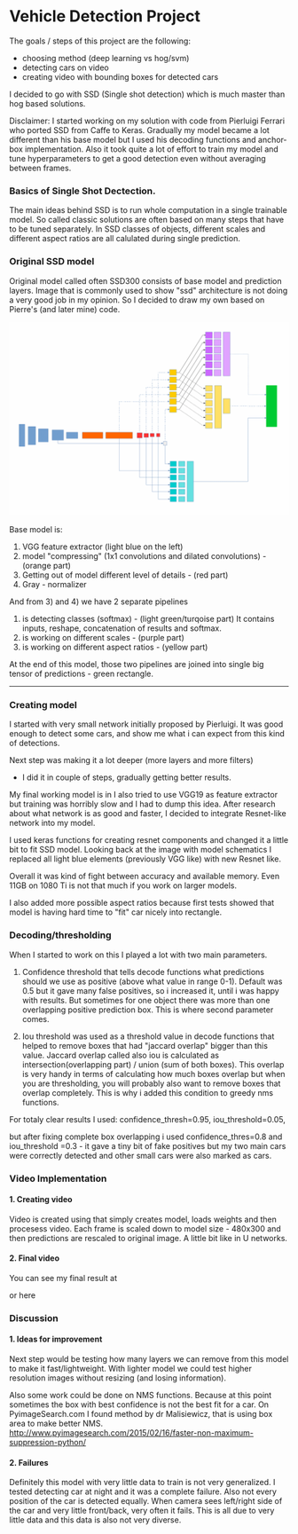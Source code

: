 
# Vehicle Detection Project #

The goals / steps of this project are the following:
- choosing method (deep learning vs hog/svm)
- detecting cars on video
- creating video with bounding boxes for detected cars

I decided to go with SSD (Single shot detection) which is much master than hog based solutions. 

Disclaimer: I started working on my solution with code from Pierluigi Ferrari who ported SSD from Caffe to Keras.
Gradually my model became a lot different than his base model but I used his decoding functions and anchor-box implementation. 
Also it took quite a lot of effort to train my model and tune hyperparameters to get a good detection even without averaging between frames.

### Basics of Single Shot Dectection. 

The main ideas behind SSD is to run whole computation in a single trainable model. 
So called classic solutions are often based on many steps that have to be tuned separately.
In SSD classes of objects, different scales and different aspect ratios are all calulated during single prediction.

### Original SSD model
Original model called often SSD300 consists of base model and prediction layers. 
Image that is commonly used to show "ssd" architecture is not doing a very good job in my opinion.
So I decided to draw my own based on Pierre's (and later mine) code. 

![SSD schematics](original_SSD.gif) 

Base model is:
1) VGG feature extractor (light blue on the left)
2) model "compressing" (1x1 convolutions and dilated convolutions) - (orange part)
3) Getting out of model different level of details  - (red part)
4) Gray - normalizer

And from 3) and 4) we have 2 separate pipelines 
1) is detecting classes (softmax) - (light green/turqoise part)
   It contains inputs, reshape, concatenation of results and softmax.
2) is working on different scales - (purple part)
3) is working on different aspect ratios - (yellow part)

At the end of this model, those two pipelines are joined into single big tensor of predictions - green rectangle.

---
### Creating model
I started with very small network initially proposed by Pierluigi. 
It was good enough to detect some cars, and show me what i can expect from this kind of detections.

Next step was making it a lot deeper (more layers and more filters) 
- I did it in couple of steps, gradually getting better results.

My final working model is in <FILE>
I also tried to use VGG19 as feature extractor but training was horribly slow and I had to dump this idea.
After research about what network is as good and faster, I decided to integrate Resnet-like network into my model.

I used keras functions for creating resnet components and changed it a little bit to fit SSD model.
Looking back at the image with model schematics I replaced all light blue elements (previously VGG like) with new
Resnet like. 

Overall it was kind of fight between accuracy and available memory. 
Even 11GB on 1080 Ti is not that much if you work on larger models.

I also added more possible aspect ratios because first tests showed that model is having hard time to "fit" car nicely
into rectangle.






### Decoding/thresholding

When I started to work on this I played a lot with two main parameters.

1) Confidence threshold that tells decode functions what predictions should we use as positive (above what value in range 0-1).
Default was 0.5 but it gave many false positives, so i increased it, until i was happy with results.
But sometimes for one object there was more than one overlapping positive prediction box. This is where second parameter comes.

2) Iou threshold was used as a threshold value in decode functions that helped to remove boxes that had "jaccard overlap" bigger than this value.
Jaccard overlap called also iou is calculated as intersection(overlapping part) / union (sum of both boxes). 
This overlap is very handy in terms of calculating how much boxes overlap but when you are thresholding, you will probably also want to remove
boxes that overlap completely. This is why i added this condition to greedy nms functions. 

For totaly clear results I used:
confidence_thresh=0.95, iou_threshold=0.05,

but after fixing complete box overlapping i used
confidence_thres=0.8 and iou_threshold =0.3 - it gave a tiny bit of fake positives but my two main cars were correctly detected and other small cars
were also marked as cars. 



### Video Implementation

#### 1. Creating video
Video is created using <FILE> that simply creates model, loads weights and then procesess video. 
Each frame is scaled down to model size - 480x300 and then predictions are rescaled to original image.
A little bit like in U networks. 


#### 2. Final video

You can see my final result at
<LINK>
or here
<FILE>


### Discussion

#### 1. Ideas for improvement

Next step would be testing how many layers we can remove from this model to make it fast/lightweight. 
With lighter model we could test higher resolution images without resizing (and losing information). 

Also some work could be done on NMS functions. Because at this point sometimes the box with best confidence is not the best fit for a car.
On PyimageSearch.com I found method by dr Malisiewicz, that is using box area to make better NMS.
http://www.pyimagesearch.com/2015/02/16/faster-non-maximum-suppression-python/


#### 2. Failures
Definitely this model with very little data to train is not very generalized. I tested detecting car at night and it was a complete failure.
Also not every position of the car is detected equally. When camera sees left/right side of the car and very little front/back, very often
it fails. This is all due to very little data and this data is also not very diverse. 



